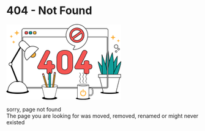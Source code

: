 # 404 - Not Found
<!-- type: static -->
<p align="center">

<img src="https://github.com/dezashibi/dezashibi.com/blob/main/pages/404%20-%20Not%20Found/404_small.png?raw=true" border="0"> <br />

sorry, page not found <br/>
The page you are looking for was moved, removed, renamed or might never existed
</p>